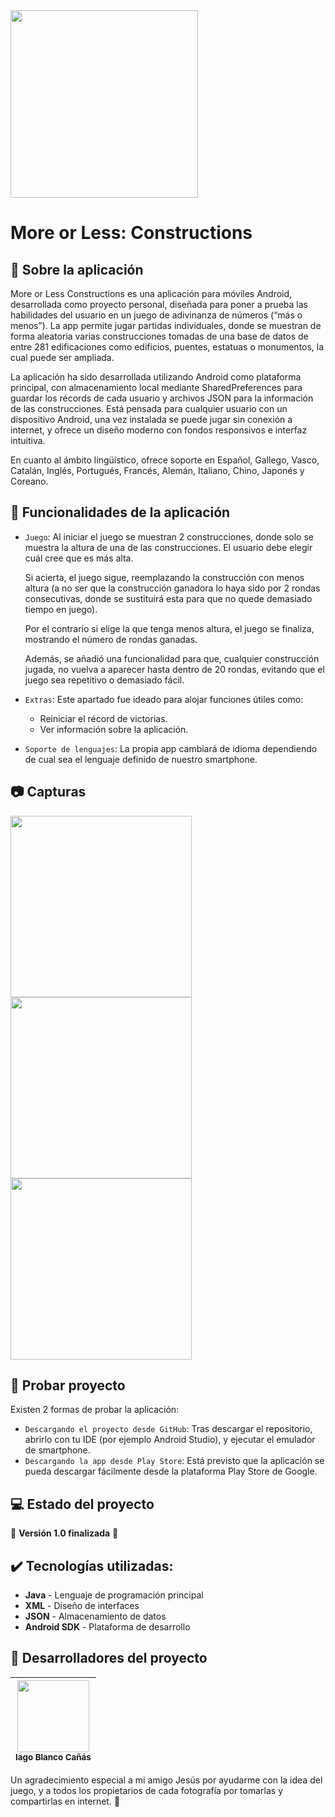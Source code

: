 <img src="https://github.com/user-attachments/assets/fd4bc93f-9236-49e9-a116-d7d554036e81" width=300>

# More or Less: Constructions


## 📝 Sobre la aplicación

More or Less Constructions es una aplicación para móviles Android, desarrollada como proyecto personal, diseñada para poner a prueba las habilidades del usuario en un juego de adivinanza de números (“más o menos”). La app permite jugar partidas individuales, donde se muestran de forma aleatoria varias construcciones tomadas de una base de datos de entre 281 edificaciones como edificios, puentes, estatuas o monumentos, la cual puede ser ampliada.

La aplicación ha sido desarrollada utilizando Android como plataforma principal, con almacenamiento local mediante SharedPreferences para guardar los récords de cada usuario y archivos JSON para la información de las construcciones. Está pensada para cualquier usuario con un dispositivo Android, una vez instalada se puede jugar sin conexión a internet, y ofrece un diseño moderno con fondos responsivos e interfaz intuitiva.

En cuanto al ámbito lingüístico, ofrece soporte en Español, Gallego, Vasco, Catalán, Inglés, Portugués, Francés, Alemán, Italiano, Chino, Japonés y Coreano.

## :iphone: Funcionalidades de la aplicación
- `Juego`: Al iniciar el juego se muestran 2 construcciones, donde solo se muestra la altura de una de las construcciones. El usuario debe elegir cuál cree que es más alta.

  Si acierta, el juego sigue, reemplazando la construcción con menos altura (a no ser que la construcción ganadora lo haya sido por 2 rondas consecutivas, donde se sustituirá esta para que no quede demasiado tiempo en juego).

  Por el contrario si elige la que tenga menos altura, el juego se finaliza, mostrando el número de rondas ganadas.

  Además, se añadió una funcionalidad para que, cualquier construcción jugada, no vuelva a aparecer hasta dentro de 20 rondas, evitando que el juego sea repetitivo o demasiado fácil.
    
- `Extras`: Este apartado fue ideado para alojar funciones útiles como:
  - Reiniciar el récord de victorias.
  - Ver información sobre la aplicación.

- `Soporte de lenguajes`: La propia app cambiará de idioma dependiendo de cual sea el lenguaje definido de nuestro smartphone.

## :camera: Capturas

<img src="https://github.com/user-attachments/assets/474c1671-da80-4e43-a876-aa7d9c69f112" width=290> <img src="https://github.com/user-attachments/assets/edff341b-926e-4031-b216-5cd56d4b9d87" width=290> 
<img src="https://github.com/user-attachments/assets/bd8d6b08-b935-4d50-a0b8-5c8db703b702" width=290>

## :eyes: Probar proyecto

Existen 2 formas de probar la aplicación:
 - `Descargando el proyecto desde GitHub`: Tras descargar el repositorio, abrirlo con tu IDE (por ejemplo Android Studio), y ejecutar el emulador de smartphone.
 - `Descargando la app desde Play Store`: Está previsto que la aplicación se pueda descargar fácilmente desde la plataforma Play Store de Google.

## :computer: Estado del proyecto

:confetti_ball: **Versión 1.0 finalizada** :confetti_ball:

## :heavy_check_mark: Tecnologías utilizadas:

- **Java** - Lenguaje de programación principal
- **XML** - Diseño de interfaces
- **JSON** - Almacenamiento de datos 
- **Android SDK** - Plataforma de desarrollo

## :construction_worker: Desarrolladores del proyecto

| <img src="https://avatars.githubusercontent.com/u/181847143?v=4" width=115><br><sub>Iago Blanco Cañás</sub> 
| :---: | 

Un agradecimiento especial a mi amigo Jesús por ayudarme con la idea del juego, y a todos los propietarios de cada fotografía por tomarlas y compartirlas en internet. :blue_heart:

